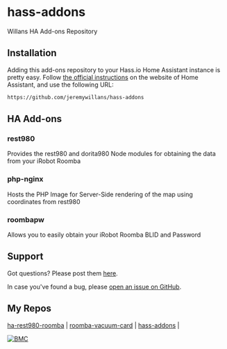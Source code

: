 # hass-addons

Willans HA Add-ons Repository

## Installation

Adding this add-ons repository to your Hass.io Home Assistant instance is
pretty easy. Follow [the official instructions][third-party-addons] on the
website of Home Assistant, and use the following URL:

```txt
https://github.com/jeremywillans/hass-addons
```

## HA Add-ons

### rest980
Provides the rest980 and dorita980 Node modules for obtaining the data from your iRobot Roomba

### php-nginx
Hosts the PHP Image for Server-Side rendering of the map using coordinates from rest980

### roombapw
Allows you to easily obtain your iRobot Roomba BLID and Password

## Support

Got questions? Please post them [here][forum].

In case you've found a bug, please [open an issue on GitHub][issue].

[forum]: https://community.home-assistant.io/t/irobot-roomba-i7-configuration-using-rest980/161175
[issue]: https://github.com/jeremywillans/hass-addons

## My Repos

[ha-rest980-roomba](https://github.com/jeremywillans/ha-rest980-roomba) | 
[roomba-vacuum-card](https://github.com/jeremywillans/lovelace-roomba-vacuum-card) | 
[hass-addons](https://github.com/jeremywillans/hass-addons) | 

[![BMC](https://www.buymeacoffee.com/assets/img/custom_images/white_img.png)](https://www.buymeacoffee.com/jeremywillans)

[third-party-addons]: https://home-assistant.io/hassio/installing_third_party_addons/